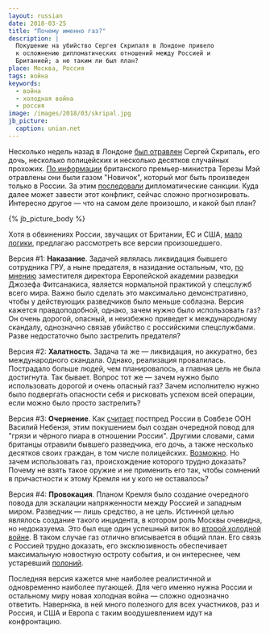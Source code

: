 ```yaml
---
layout: russian
date: 2018-03-25
title: "Почему именно газ?"
description: |
  Покушение на убийство Сергея Скрипаля в Лондоне привело
  к осложнению дипломатических отношений между Россией и
  Британией; а не таким ли был план?
place: Москва, Россия
tags: война
keywords:
  - война
  - холодная война
  - россия
image: /images/2018/03/skripal.jpg
jb_picture:
  caption: unian.net
---
```


Несколько недель назад в Лондоне
[был отравлен](https://ru.wikipedia.org/wiki/%D0%9E%D1%82%D1%80%D0%B0%D0%B2%D0%BB%D0%B5%D0%BD%D0%B8%D0%B5_%D0%A1%D0%B5%D1%80%D0%B3%D0%B5%D1%8F_%D0%A1%D0%BA%D1%80%D0%B8%D0%BF%D0%B0%D0%BB%D1%8F)
Сергей Скрипаль, его дочь, несколько полицейских и несколько десятков случайных прохожих.
[По информации](https://www.rbc.ru/politics/12/03/2018/5aa64aba9a7947fe67942cf9)
британского премьер-министра Терезы Мэй отравлены они были газом
"Новичок", который мог быть произведен только в России. За этим
[последовали](http://www.dw.com/ru/%D0%B4%D0%B5%D0%BB%D0%BE-%D1%81%D0%BA%D1%80%D0%B8%D0%BF%D0%B0%D0%BB%D1%8F-%D0%BD%D0%B0-%D1%81%D0%B0%D0%BC%D0%BC%D0%B8%D1%82%D0%B5-%D0%B5%D1%81-%D0%BD%D0%BE%D0%B2%D1%8B%D0%B5-%D1%81%D0%B0%D0%BD%D0%BA%D1%86%D0%B8%D0%B8-%D0%BF%D1%80%D0%BE%D1%82%D0%B8%D0%B2-%D0%BA%D1%80%D0%B5%D0%BC%D0%BB%D1%8F/a-43072679)
дипломатические санкции. Куда далее может завести этот конфликт,
сейчас сложно прогнозировать. Интересно другое &mdash; что на самом деле произошло,
и какой был план?

<!--more-->

{% jb_picture_body %}

Хотя в обвинениях России, звучащих от Британии, ЕС и США,
[мало логики](https://ria.ru/world/20180322/1516982363.html),
предлагаю рассмотреть все версии произошедшего.

Версия #1:
**Наказание**.
Задачей являлась ликвидация бывшего сотрудника ГРУ, а ныне предателя,
в назидание остальным, что, [по мнению](https://www.golos-ameriki.ru/a/skripal-poisoning-interview/4283305.html)
заместителя директора Европейской академии разведки Джозефа Фитсанакиса,
является нормальной практикой у спецслужб всего мира. Важно было сделать это максимально демонстративно,
чтобы у действующих разведчиков было меньше соблазна.
Версия кажется правдоподобной, однако, зачем нужно было использовать газ?
Он очень дорогой, опасный, и неизбежно приведет к международному скандалу, однозначно
связав убийство с российскими спецслужбами.
Разве недостаточно было застрелить предателя?

Версия #2:
**Халатность**.
Задача та же &mdash; ликвидация, но аккуратно, без международного скандала.
Однако, реализация провалилась. Пострадало больше людей, чем планировалось,
а главная цель не была достигнута. Так бывает. Вопрос тот же &mdash; зачем нужно было использовать дорогой
и очень опасный газ? Зачем исполнителю нужно было подвергать опасности себя и
рисковать успехом всей операции, если можно было просто застрелить?

Версия #3:
**Очернение**.
Как [считает](http://tass.ru/mezhdunarodnaya-panorama/5031781)
постпред России в Совбезе ООН Василий Небензя, этим покушением был
создан очередной повод для "грязи и чёрного пиара в отношении России". Другими
словами, сами британцы отравили бывшего разведчика, его дочь, а также несколько
десятков своих граждан, в том числе полицейских.
[Возможно](http://ren.tv/novosti/2018-03-19/delo-skripalya-kak-osnova-dlya-reyderskih-zahvatov). Но зачем
использовать газ, происхождение которого трудно доказать?
Почему не взять такое оружие и не применить его так, чтобы сомнений
в причастности к этому Кремля ни у кого не оставалось?

Версия #4:
**Провокация**.
Планом Кремля было создание очередного повода для эскалации напряженности
между Россией и западным миром. Разведчик &mdash; лишь средство, а не цель. Истинной
целью являлось создание такого инцидента, в котором роль Москвы очевидна,
но недоказуема. Это был еще один успешный виток во
[второй холодной войне](https://ru.wikipedia.org/wiki/%D0%92%D1%82%D0%BE%D1%80%D0%B0%D1%8F_%D1%85%D0%BE%D0%BB%D0%BE%D0%B4%D0%BD%D0%B0%D1%8F_%D0%B2%D0%BE%D0%B9%D0%BD%D0%B0).
В таком случае газ отлично вписывается в общий план. Его
связь с Россией трудно доказать, его эксклюзивность обеспечивает
максимальную новостную остроту события, и он интереснее, чем
устаревший [полоний](https://ru.wikipedia.org/wiki/%D0%94%D0%B5%D0%BB%D0%BE_%D0%9B%D0%B8%D1%82%D0%B2%D0%B8%D0%BD%D0%B5%D0%BD%D0%BA%D0%BE).

Последняя версия кажется мне наиболее реалистичной и одновременно
наиболее пугающей. Для чего именно нужна России и остальному миру новая
холодная война &mdash; сложно однозначно ответить. Наверняка, в ней много
полезного для всех участников, раз и Россия, и США и Европа с таким воодушевлением
идут на конфронтацию.

